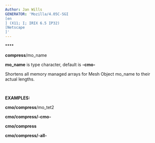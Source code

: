 ```yaml
---
Author: Jan Wills
GENERATOR: 'Mozilla/4.05C-SGI 
[en
] (X11; I; IRIX 6.5 IP32) 
[Netscape
]'
---
```


**** 

 **compress**/mo\_name

  **mo\_name** is type character, default is **-cmo-**

  Shortens all memory managed arrays for Mesh Object mo\_name to their
  actual lengths.

 

**EXAMPLES:**

**cmo/compress**/mo\_tet2

**cmo/compress/-cmo-**

**cmo/compress**

**cmo/compress/-all-**
